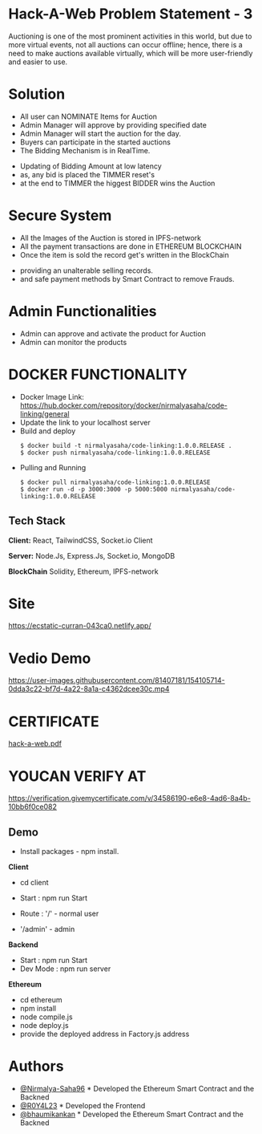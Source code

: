 
# Hack-A-Web Problem Statement - 3

Auctioning is one of the most prominent activities in this world, but due to more virtual events, not all auctions
can occur offline; hence, there is a need to make auctions available virtually, which will be more user-friendly and easier
to use. 

# Solution 

- All user can NOMINATE Items for Auction
- Admin Manager will approve by providing specified date
- Admin Manager will start the auction for the day.
- Buyers can participate in the started auctions
- The Bidding Mechanism is in RealTime. 
 * Updating of Bidding Amount at low latency
 * as, any bid is placed the TIMMER reset's
 * at the end to TIMMER the higgest BIDDER wins the Auction

# Secure System

- All the Images of the Auction is stored in IPFS-network
- All the payment transactions are done in ETHEREUM BLOCKCHAIN
- Once the item is sold the record get's written in the BlockChain 
 * providing an unalterable selling records.
 * and safe payment methods by Smart Contract to remove Frauds. 
    
# Admin Functionalities

- Admin can approve and activate the product for Auction
- Admin can monitor the products

# DOCKER FUNCTIONALITY
- Docker Image Link: https://hub.docker.com/repository/docker/nirmalyasaha/code-linking/general
- Update the link to your localhost server
- Build and deploy
    ```
    $ docker build -t nirmalyasaha/code-linking:1.0.0.RELEASE .
    $ docker push nirmalyasaha/code-linking:1.0.0.RELEASE
    ```
- Pulling and Running
    ```
    $ docker pull nirmalyasaha/code-linking:1.0.0.RELEASE
    $ docker run -d -p 3000:3000 -p 5000:5000 nirmalyasaha/code-linking:1.0.0.RELEASE
    ```

## Tech Stack

**Client:** React, TailwindCSS, Socket.io Client

**Server:** Node.Js, Express.Js, Socket.io, MongoDB

**BlockChain** Solidity, Ethereum, IPFS-network

# Site
https://ecstatic-curran-043ca0.netlify.app/

# Vedio Demo

https://user-images.githubusercontent.com/81407181/154105714-0dda3c22-bf7d-4a22-8a1a-c4362dcee30c.mp4

# CERTIFICATE

[hack-a-web.pdf](https://github.com/Nirmalya-Saha96/CodeLinking/files/8171547/hack-a-web.pdf)

# YOUCAN VERIFY AT

https://verification.givemycertificate.com/v/34586190-e6e8-4ad6-8a4b-10bb6f0ce082

## Demo

- Install packages - npm install.

**Client**

- cd client
- Start : npm run Start 


- Route : '/' - normal user
- '/admin' - admin

**Backend**

- Start : npm run Start
- Dev Mode : npm run server

**Ethereum**

- cd ethereum
- npm install
- node compile.js
- node deploy.js
- provide the deployed address in Factory.js address


# Authors

- [@Nirmalya-Saha96](https://github.com/Nirmalya-Saha96)
        * Developed the Ethereum Smart Contract and the Backned
- [@R0Y4L23](https://github.com/R0Y4L23)
        * Developed the Frontend
- [@bhaumikankan](https://github.com/bhaumikankan)
        * Developed the Ethereum Smart Contract and the Backned

